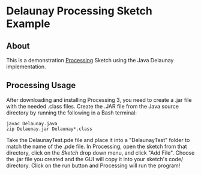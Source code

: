 # Delaunay Processing Sketch Example

## About
This is a demonstration [Processing](http://www.processing.org) Sketch using the Java Delaunay implementation.

## Processing Usage
After downloading and installing Processing 3, you need to create a .jar file with the needed .class files. Create the .JAR file from the Java source directory by running the following in a Bash terminal:
```
javac Delaunay.java
zip Delaunay.jar Delaunay*.class
```

Take the DelaunayTest.pde file and place it into a "DelaunayTest" folder to match the name of the .pde file. In Processing, open the sketch from that directory, click on the _Sketch_ drop down menu, and click "Add File". Choose the .jar file you created and the GUI will copy it into your sketch's code/ directory. Click on the run button and Processing will run the program!
